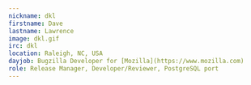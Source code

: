 ```yaml
---
nickname: dkl
firstname: Dave
lastname: Lawrence
image: dkl.gif
irc: dkl
location: Raleigh, NC, USA
dayjob: Bugzilla Developer for [Mozilla](https://www.mozilla.com)
role: Release Manager, Developer/Reviewer, PostgreSQL port
---
```



